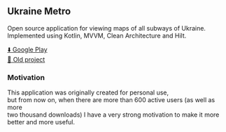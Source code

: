 ## Ukraine Metro
Open source application for viewing maps of all subways of Ukraine.<br>
Implemented using Kotlin, MVVM, Clean Architecture and Hilt.

<a href="https://play.google.com/store/apps/details?id=unicon.metro.kharkiv">⬇️️ Google Play</a><br>
<a href="https://github.com/kotleni/Kharkiv-Metro">📒 Old project </a>

### Motivation
This application was originally created for personal use, <br>
but from now on, when there are more than 600 active users (as well as more <br>
two thousand downloads) I have a very strong motivation to make it more <br>
better and more useful.<br>

